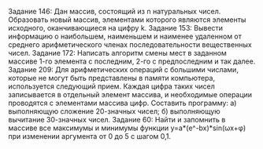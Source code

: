 Задание 146: Дан массив, состоящий из n натуральных чисел. Образовать новый массив, элементами которого являются элементы исходного, оканчивающиеся на цифру k. Задание 153: Вывести информацию о наибольшем, наименьшем и наименее удаленном от среднего арифметического членах последовательности вещественных чисел. Задание 172: Написать алгоритм смены мест в заданном массиве 1-го элемента с последним, 2-го с предпоследним и так далее. Задание 209: Для арифметических операций с большими числами, которые не могут быть представлены в памяти компьютера, используется следующий прием. Каждая цифра таких чисел записывается в отдельный элемент массива, и необходимые операции проводятся с элементами массива цифр. Составить программу: а) выполняющую сложение 20-значных чисел; б) выполняющую вычитание 30-значных чисел. Задание 60: Найти и запомнить в массиве все максимумы и минимумы функции y=a*(e^-bx)*sin(ωx+φ) при изменении аргумента от 0 до 5 с шагом 0,1.
